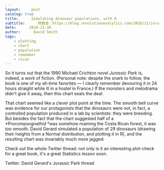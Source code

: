 ```yaml
---
layout:     post
catalog: true
title:      Simulating dinosaur populations, with R
subtitle:      转载自：https://blog.revolutionanalytics.com/2018/11/jurassic-park.html
date:      2018-11-30
author:      David Smith
tags:
    - plotting
    - chart
    - population
    - remember
    - rican
---
```


So it turns out that the 1990 Michael Crichton novel *Jurassic Park* is, indeed, a work of fiction. (Personal note: despite the snark to follow, the book is one of my all-time favorites — I clearly remember devouring it in 24 hours straight while ill in a hostel in France.) If the monsters and melodrama didn't give it away, then this chart seals the deal:





That chart seemed like a clever plot point at the time. The smooth bell curve was evidence for our protagonists that the dinosaurs were not, in fact, a controlled population produced in a lab by scientists: they were breeding. But besides the fact that the chart suggested half of a *Procompsognathid *was somehow roaming the Costa Rican forest, it was *too* smooth. David Gerard simulated a population of 29 dinosaurs (drawing their heights from a Normal distribution, and plotting it in R), and the resulting chart was invariably much more jagged:





Check out the whole Twitter thread: not only is it an interesting plot-check for a great book, it's a great Statistics lesson soon.

Twitter: David Gerard's Jurassic Park thread
